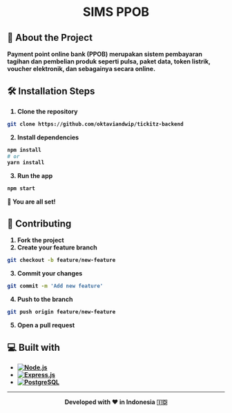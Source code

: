 <h1 align="center">
  SIMS PPOB
</h1>

## 📝 About the Project

<b>Payment point online bank (PPOB)<b> merupakan sistem pembayaran tagihan dan pembelian produk seperti pulsa, paket data, token listrik, voucher elektronik, dan sebagainya secara online.

## 🛠️ Installation Steps

1. Clone the repository

```bash
git clone https://github.com/oktaviandwip/tickitz-backend
```

2. Install dependencies

```bash
npm install
# or
yarn install
```

3. Run the app

```bash
npm start
```

🌟 You are all set!

## 🤝 Contributing

1. Fork the project
2. Create your feature branch

```bash
git checkout -b feature/new-feature
```

3. Commit your changes

```bash
git commit -m 'Add new feature'
```

4. Push to the branch

```bash
git push origin feature/new-feature
```

5. Open a pull request

## 💻 Built with

- [![Node.js][Node.js]][Node-url]
- [![Express.js][Express.js]][Express-url]
- [![PostgreSQL][PostgreSQL]][PostgreSQL-url]

[Node.js]: https://img.shields.io/badge/Node.js-43853D?style=for-the-badge&logo=node.js&logoColor=white
[Node-url]: https://nodejs.org/en
[Express.js]: https://img.shields.io/badge/express.js-%23404d59.svg?style=for-the-badge&logo=express&logoColor=%2361DAFB
[Express-url]: https://expressjs.com/
[Postgresql]: https://img.shields.io/badge/PostgreSQL-316192?style=for-the-badge&logo=postgresql&logoColor=white
[Postgresql-url]: https://www.postgresql.org/

<hr>
<p align="center">
Developed with ❤️ in Indonesia 	🇮🇩
</p>
